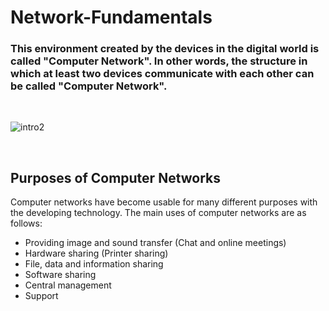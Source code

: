 # Network-Fundamentals


<h3>This environment created by the devices in the digital world is called "Computer Network". In other words, the structure in which at least two devices communicate with each other can be called "Computer Network".</h3>

<br/>

![intro2](https://github.com/Hasul79/Network-Fundamentals/assets/95657084/67e8d474-8fee-45fc-9605-640908cb94ac)

<br/>

<h2>Purposes of Computer Networks</h2>
<p>Computer networks have become usable for many different purposes with the developing technology. The main uses of computer networks are as follows:</p>

<ul>
  <li>Providing image and sound transfer (Chat and online meetings)</li>

 <li> Hardware sharing (Printer sharing)</li>

 <li> File, data and information sharing</li>

 <li> Software sharing</li>

 <li> Central management</li>

<li> Support</li>
</ul>
